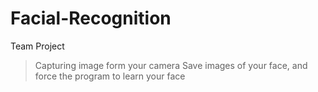 # Facial-Recognition
Team Project

>Capturing image form your camera
>Save images of your face, and force the program to learn your face
